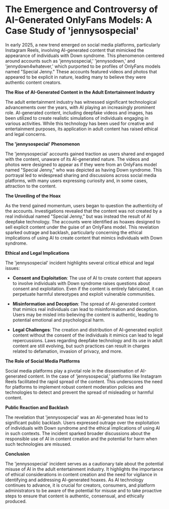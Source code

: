 # The Emergence and Controversy of AI-Generated OnlyFans Models: A Case Study of 'jennysospecial'

In early 2025, a new trend emerged on social media platforms, particularly Instagram Reels, involving AI-generated content that mimicked the appearance of individuals with Down syndrome. This phenomenon centered around accounts such as 'jennysospecial,' 'jennysodown,' and 'jennydown4whatever,' which purported to be profiles of OnlyFans models named "Special Jenny." These accounts featured videos and photos that appeared to be explicit in nature, leading many to believe they were authentic content creators.

**The Rise of AI-Generated Content in the Adult Entertainment Industry**

The adult entertainment industry has witnessed significant technological advancements over the years, with AI playing an increasingly prominent role. AI-generated content, including deepfake videos and images, has been utilized to create realistic simulations of individuals engaging in various activities. While this technology has been used for creative and entertainment purposes, its application in adult content has raised ethical and legal concerns.

**The 'jennysospecial' Phenomenon**

The 'jennysospecial' accounts gained traction as users shared and engaged with the content, unaware of its AI-generated nature. The videos and photos were designed to appear as if they were from an OnlyFans model named "Special Jenny," who was depicted as having Down syndrome. This portrayal led to widespread sharing and discussions across social media platforms, with many users expressing curiosity and, in some cases, attraction to the content.

**The Unveiling of the Hoax**

As the trend gained momentum, users began to question the authenticity of the accounts. Investigations revealed that the content was not created by a real individual named "Special Jenny," but was instead the result of AI deepfake technology. The accounts were identified as hoaxes designed to sell explicit content under the guise of an OnlyFans model. This revelation sparked outrage and backlash, particularly concerning the ethical implications of using AI to create content that mimics individuals with Down syndrome.

**Ethical and Legal Implications**

The 'jennysospecial' incident highlights several critical ethical and legal issues:

- **Consent and Exploitation**: The use of AI to create content that appears to involve individuals with Down syndrome raises questions about consent and exploitation. Even if the content is entirely fabricated, it can perpetuate harmful stereotypes and exploit vulnerable communities.

- **Misinformation and Deception**: The spread of AI-generated content that mimics real individuals can lead to misinformation and deception. Users may be misled into believing the content is authentic, leading to potential emotional and psychological harm.

- **Legal Challenges**: The creation and distribution of AI-generated explicit content without the consent of the individuals it mimics can lead to legal repercussions. Laws regarding deepfake technology and its use in adult content are still evolving, but such practices can result in charges related to defamation, invasion of privacy, and more.

**The Role of Social Media Platforms**

Social media platforms play a pivotal role in the dissemination of AI-generated content. In the case of 'jennysospecial,' platforms like Instagram Reels facilitated the rapid spread of the content. This underscores the need for platforms to implement robust content moderation policies and technologies to detect and prevent the spread of misleading or harmful content.

**Public Reaction and Backlash**

The revelation that 'jennysospecial' was an AI-generated hoax led to significant public backlash. Users expressed outrage over the exploitation of individuals with Down syndrome and the ethical implications of using AI in such contexts. The incident sparked broader discussions about the responsible use of AI in content creation and the potential for harm when such technologies are misused.

**Conclusion**

The 'jennysospecial' incident serves as a cautionary tale about the potential misuse of AI in the adult entertainment industry. It highlights the importance of ethical considerations in content creation and the need for vigilance in identifying and addressing AI-generated hoaxes. As AI technology continues to advance, it is crucial for creators, consumers, and platform administrators to be aware of the potential for misuse and to take proactive steps to ensure that content is authentic, consensual, and ethically produced.